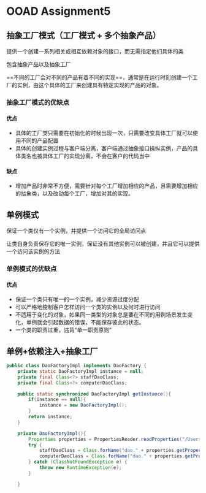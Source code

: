 # OOAD Assignment5

## 抽象工厂模式（工厂模式 + 多个抽象产品）

提供一个创建一系列相关或相互依赖对象的接口，而无需指定他们具体的类

包含抽象产品以及抽象工厂

==不同的工厂会对不同的产品有着不同的实现==，通常是在运行时刻创建一个工厂的实例，由这个具体的工厂来创建具有特定实现的产品的对象。

### 抽象工厂模式的优缺点

#### 优点

- 具体的工厂类只需要在初始化的时候出现一次，只需要改变具体工厂就可以使用不同的产品配置
- 具体的创建实例过程与客户端分离，客户端通过抽象接口操纵实例，产品的具体类名也被具体工厂的实现分离，不会在客户的代码当中

#### 缺点

- 增加产品时非常不方便，需要针对每个工厂增加相应的产品，且需要增加相应的抽象类，以及改动每个工厂，增加对其的实现。

## 单例模式 

保证一个类仅有一个实例，并提供一个访问它的全局访问点

让类自身负责保存它的唯一实例，保证没有其他实例可以被创建，并且它可以提供一个访问该实例的方法

### 单例模式的优缺点

#### 优点

- 保证一个类只有唯一的一个实例，减少资源过度分配
- 可以严格地控制客户怎样访问一个类的实例以及何时进行访问
- 不适用于变化的对象，如果同一类型的对象总是要在不同的用例场景发生变化，单例就会引起数据的错误，不能保存彼此的状态。
- 一个类的职责过重，违背“单一职责原则”

## 单例+依赖注入+抽象工厂

```java
public class DaoFactoryImpl implements DaoFactory {
    private static DaoFactoryImpl instance = null;
    private final Class<?> staffDaoClass;
    private final Class<?> computerDaoClass;

    public static synchronized DaoFactoryImpl getInstance(){
        if(instance == null){
            instance = new DaoFactoryImpl();
        }
        return instance;
    }

    private DaoFactoryImpl(){
        Properties properties = PropertiesReader.readProperties("/Users/leo/Downloads/src/Singleton/resources.properties");
        try {
            staffDaoClass = Class.forName("dao." + properties.getProperty("StaffDao"));
            computerDaoClass = Class.forName("dao." + properties.getProperty("ComputerDao"));
        } catch (ClassNotFoundException e) {
            throw new RuntimeException(e);
        }

    }
```

